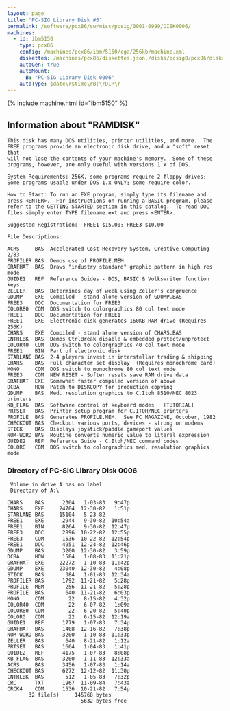 ```yaml
---
layout: page
title: "PC-SIG Library Disk #6"
permalink: /software/pcx86/sw/misc/pcsig/0001-0999/DISK0006/
machines:
  - id: ibm5150
    type: pcx86
    config: /machines/pcx86/ibm/5150/cga/256kb/machine.xml
    diskettes: /machines/pcx86/diskettes.json,/disks/pcsig0/pcx86/diskettes.json
    autoGen: true
    autoMount:
      B: "PC-SIG Library Disk 0006"
    autoType: $date\r$time\rB:\rDIR\r
---
```


{% include machine.html id="ibm5150" %}

## Information about "RAMDISK"

    This disk has many DOS utilities, printer utilities, and more.  The
    FREE programs provide an electronic disk drive, and a "soft" reset that
    will not lose the contents of your machine's memory.  Some of these
    programs, however, are only useful with versions 1.x of DOS.
    
    System Requirements: 256K, some programs require 2 floppy drives;
    Some programs usable under DOS 1.x ONLY; some require color.
    
    How to Start: To run an EXE program, simply type its filename and
    press <ENTER>.  For instructions on running a BASIC program, please
    refer to the GETTING STARTED section in this catalog.  To read DOC
    files simply enter TYPE filename.ext and press <ENTER>.
    
    Suggested Registration:  FREE1 $15.00; FREE3 $10.00
    
    File Descriptions:
    
    ACRS     BAS  Accelerated Cost Recovery System, Creative Computing 2/83
    PROFILER BAS  Demos use of PROFILE.MEM
    GRAFHAT  BAS  Draws "industry standard" graphic pattern in high res mode
    GUIDE1   REF  Reference Guides - DOS, BASIC & Volkswriter function keys
    ZELLER   BAS  Determines day of week using Zeller's congruence
    GDUMP    EXE  Compiled - stand alone version of GDUMP.BAS
    FREE3    DOC  Documentation for FREE3
    COLOR80  COM  DOS switch to colorgraphics 80 col text mode
    FREE1    DOC  Documentation for FREE1
    FREE1    EXE  Electronic disk generates 160KB RAM drive (Requires 256K)
    CHARS    EXE  Compiled - stand alone version of CHARS.BAS
    CNTRLBK  BAS  Demos CtrlBreak disable & embedded protect/unprotect
    COLOR40  COM  DOS switch to colorgraphics 40 col text mode
    FREE1    BIN  Part of electronic disk
    STARLANE BAS  2-4 players invest in interstellar trading & shipping
    CHARS    BAS  Full character set display  (Requires monochrome card)
    MONO     COM  DOS switch to monochrome 80 col text mode
    FREE3    COM  NEW RESET - Softer resets save RAM drive data
    GRAFHAT  EXE  Somewhat faster compiled version of above
    DCBA     HOW  Patch to DISKCOPY for production copying
    GDUMP    BAS  Med. resolution graphics to C.Itoh 8510/NEC 8023 printers
    KB_FLAG  BAS  Software control of keyboard modes   [TUTORIAL]
    PRTSET   BAS  Printer setup program for C.ITOH/NEC printers
    PROFILE  BAS  Generates PROFILE.MEM.  See PC MAGAZINE, October, 1982
    CHECKOUT BAS  Checkout various ports, devices - strong on modems
    STICK    BAS  Displays joystick/paddle gameport values
    NUM-WORD BAS  Routine converts numeric value to literal expression
    GUIDE2   REF  Reference Guide - C.Itoh/NEC command codes
    COLORG   COM  DOS switch to colorgraphics med. resolution graphics mode

### Directory of PC-SIG Library Disk 0006

     Volume in drive A has no label
     Directory of A:\

    CHARS    BAS      2304   1-03-83   9:47p
    CHARS    EXE     24704  12-30-82   1:51p
    STARLANE BAS     15104   5-23-82
    FREE1    EXE      2944   9-30-82  10:54a
    FREE1    BIN      8264   9-30-82  12:47p
    FREE3    DOC      2896  10-22-82  12:55p
    FREE3    COM      1536  10-22-82  12:54p
    FREE1    DOC      4951  12-24-82  12:46p
    GDUMP    BAS      3200  12-30-82   3:59p
    DCBA     HOW      1584   1-08-83  11:21p
    GRAFHAT  EXE     22272   1-10-83  11:42p
    GDUMP    EXE     23040  12-30-82   4:08p
    STICK    BAS       384   1-01-83  12:34a
    PROFILER BAS      1792  11-21-82   5:28p
    PROFILE  MEM       256  11-21-82   5:28p
    PROFILE  BAS       640  11-21-82   6:03p
    MONO     COM        22   8-15-82   4:32p
    COLOR40  COM        22   6-07-82   1:09a
    COLOR80  COM        22   6-20-82   5:40p
    COLORG   COM        22   6-15-82  12:19a
    GUIDE1   REF      1779   1-07-83   7:34p
    GRAFHAT  BAS      1408  12-16-82   7:38p
    NUM-WORD BAS      3200   1-10-83  11:33p
    ZELLER   BAS       640   8-21-82   1:12a
    PRTSET   BAS      1664   1-04-83   1:41p
    GUIDE2   REF      4175   1-07-83   8:08p
    KB_FLAG  BAS      3200   1-11-83  12:33a
    ACRS     BAS      3456   1-07-83   1:14a
    CHECKOUT BAS      6272  12-12-82  11:30p
    CNTRLBK  BAS       512   1-05-83   7:32p
    CRC      TXT      1967  11-09-84   7:43a
    CRCK4    COM      1536  10-21-82   7:54p
           32 file(s)     145768 bytes
                            5632 bytes free
